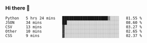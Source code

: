 ### Hi there 👋

<!--START_SECTION:waka-->
```text
Python   5 hrs 24 mins   ████████████████████▒░░░░   81.55 % 
JSON     34 mins         ██░░░░░░░░░░░░░░░░░░░░░░░   08.60 % 
CSV      13 mins         ▓░░░░░░░░░░░░░░░░░░░░░░░░   03.27 % 
Other    10 mins         ▓░░░░░░░░░░░░░░░░░░░░░░░░   02.65 % 
CSS      9 mins          ▓░░░░░░░░░░░░░░░░░░░░░░░░   02.37 % 
```
<!--END_SECTION:waka-->

<!--
**arlenxuzj/arlenxuzj** is a ✨ _special_ ✨ repository because its `README.md` (this file) appears on your GitHub profile.

Here are some ideas to get you started:

- 🔭 I’m currently working on ...
- 🌱 I’m currently learning ...
- 👯 I’m looking to collaborate on ...
- 🤔 I’m looking for help with ...
- 💬 Ask me about ...
- 📫 How to reach me: ...
- 😄 Pronouns: ...
- ⚡ Fun fact: ...
-->
